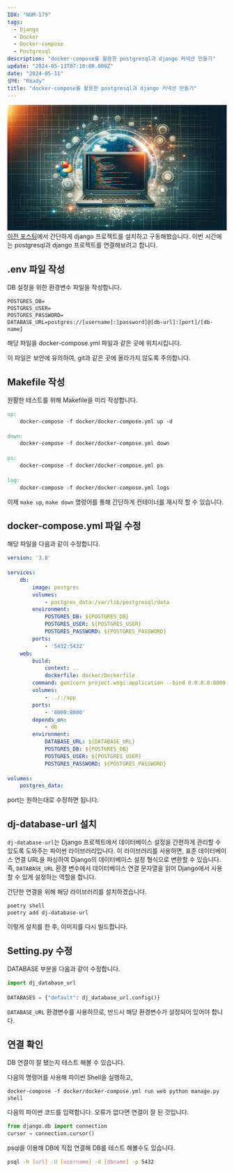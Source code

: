 ```yaml
---
IDX: "NUM-179"
tags:
  - Django
  - Docker
  - Docker-compose
  - Postgresql
description: "docker-compose를 활용한 postgresql과 django 커넥션 만들기"
update: "2024-05-13T07:10:00.000Z"
date: "2024-05-11"
상태: "Ready"
title: "docker-compose를 활용한 postgresql과 django 커넥션 만들기"
---
```

![](image1.png)
[이전 포스팅](https://sharknia.github.io/Django-설치)에서 간단하게 django 프로젝트를 설치하고 구동해봤습니다. 이번 시간에는 postgresql과 django 프로젝트를 연결해보려고 합니다. 

## .env 파일 작성

DB 설정을 위한 환경변수 파일을 작성합니다. 

```shell
POSTGRES_DB=
POSTGRES_USER=
POSTGRES_PASSWORD=
DATABASE_URL=postgres://[username]:[password]@[db-url]:[port]/[db-name]
```

해당 파일을 docker-compose.yml 파일과 같은 곳에 위치시킵니다. 

이 파일은 보안에 유의하여, git과 같은 곳에 올라가지 않도록 주의합니다. 

## Makefile 작성

원활한 테스트를 위해 Makefile을 미리 작성합니다. 

```makefile
up:
	docker-compose -f docker/docker-compose.yml up -d

down:
	docker-compose -f docker/docker-compose.yml down

ps:
	docker-compose -f docker/docker-compose.yml ps

log: 
	docker-compose -f docker/docker-compose.yml logs

```

이제 `make up`, `make down` 명령어를 통해 간단하게 컨테이너를 재시작 할 수 있습니다. 

## **docker-compose.yml 파일 수정**

해당 파일을 다음과 같이 수정합니다. 

```yaml
version: '3.8'

services:
    db:
        image: postgres
        volumes:
            - postgres_data:/var/lib/postgresql/data
        environment:
            POSTGRES_DB: ${POSTGRES_DB}
            POSTGRES_USER: ${POSTGRES_USER}
            POSTGRES_PASSWORD: ${POSTGRES_PASSWORD}
        ports:
            - '5432:5432'
    web:
        build:
            context: ..
            dockerfile: docker/Dockerfile
        command: gunicorn project.wsgi:application --bind 0.0.0.0:8000 --reload
        volumes:
            - ../:/app
        ports:
            - '8000:8000'
        depends_on:
            - db
        environment:
            DATABASE_URL: ${DATABASE_URL}
            POSTGRES_DB: ${POSTGRES_DB}
            POSTGRES_USER: ${POSTGRES_USER}
            POSTGRES_PASSWORD: ${POSTGRES_PASSWORD}

volumes:
    postgres_data:

```

port는 원하는대로 수정하면 됩니다. 

## dj-database-url 설치

`dj-database-url`는 Django 프로젝트에서 데이터베이스 설정을 간편하게 관리할 수 있도록 도와주는 파이썬 라이브러리입니다. 이 라이브러리를 사용하면, 표준 데이터베이스 연결 URL을 파싱하여 Django의 데이터베이스 설정 형식으로 변환할 수 있습니다. 즉, `DATABASE_URL` 환경 변수에서 데이터베이스 연결 문자열을 읽어 Django에서 사용할 수 있게 설정하는 역할을 합니다. 

간단한 연결을 위해 해당 라이브러리를 설치하겠습니다. 

```shell
poetry shell
poetry add dj-database-url
```

이렇게 설치를 한 후, 이미지를 다시 빌드합니다. 

## Setting.py 수정

DATABASE 부분을 다음과 같이 수정합니다. 

```python
import dj_database_url

DATABASES = {"default": dj_database_url.config()}
```

`DATABASE_URL` 환경변수를 사용하므로, 반드시 해당 환경변수가 설정되어 있어야 합니다. 

## 연결 확인

DB 연결이 잘 됐는지 테스트 해볼 수 있습니다. 

다음의 명령어를 사용해 파이썬 Shell을 실행하고, 

```shell
docker-compose -f docker/docker-compose.yml run web python manage.py shell
```

다음의 파이썬 코드를 입력합니다. 오류가 없다면 연결이 잘 된 것입니다. 

```python
from django.db import connection
cursor = connection.cursor()
```

psql을 이용해 DB에 직접 연결해 DB를 테스트 해볼수도 있습니다. 

```bash
psql -h [url] -U [username] -d [dbname] -p 5432
```




